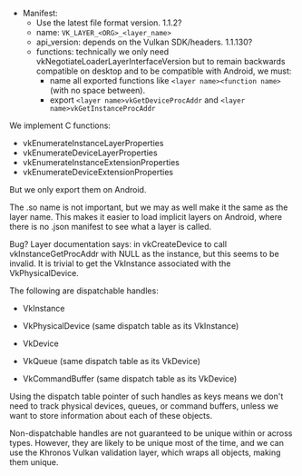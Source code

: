 
* Manifest:
  * Use the latest file format version. 1.1.2?
  * name: `VK_LAYER_<ORG>_<layer_name>`
  * api_version: depends on the Vulkan SDK/headers. 1.1.130?
  * functions: technically we only need
vkNegotiateLoaderLayerInterfaceVersion
but to remain backwards compatible on desktop
and to be compatible with Android,
we must:
    * name all exported functions like `<layer name><function name>` (with no space between).
    * export `<layer name>vkGetDeviceProcAddr` and `<layer name>vkGetInstanceProcAddr`

We implement C functions:
  * vkEnumerateInstanceLayerProperties
  * vkEnumerateDeviceLayerProperties
  * vkEnumerateInstanceExtensionProperties
  * vkEnumerateDeviceExtensionProperties

But we only export them on Android.


The .so name is not important, but we may as well
make it the same as the layer name.
This makes it easier to load implicit layers
on Android, where there is no .json manifest to see
what a layer is called.



Bug? Layer documentation says:
in vkCreateDevice to call
vkInstanceGetProcAddr with
NULL as the instance, but this seems to be invalid.
It is trivial to get the
VkInstance associated with the VkPhysicalDevice.


The following are dispatchable handles:

- VkInstance
- VkPhysicalDevice (same dispatch table as its VkInstance)

- VkDevice
- VkQueue (same dispatch table as its VkDevice)
- VkCommandBuffer (same dispatch table as its VkDevice)

Using the dispatch table pointer of such handles as keys means we don't need
to track physical devices, queues, or command buffers, unless we want to
store information about each of these objects.
 
Non-dispatchable handles are not guaranteed to be unique
within or across types.
However, they are likely to be unique most of the time,
and we can use the Khronos Vulkan validation layer,
which wraps all objects, making them unique.

